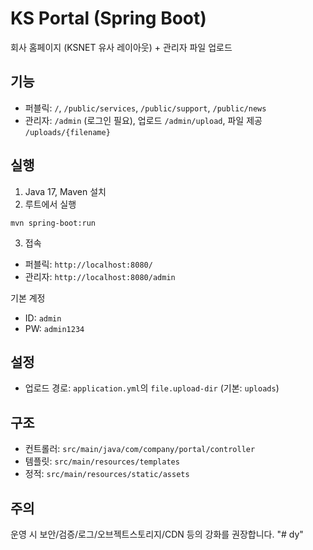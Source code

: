 # KS Portal (Spring Boot)

회사 홈페이지 (KSNET 유사 레이아웃) + 관리자 파일 업로드

## 기능
- 퍼블릭: `/`, `/public/services`, `/public/support`, `/public/news`
- 관리자: `/admin` (로그인 필요), 업로드 `/admin/upload`, 파일 제공 `/uploads/{filename}`

## 실행
1) Java 17, Maven 설치
2) 루트에서 실행
```
mvn spring-boot:run
```
3) 접속
- 퍼블릭: `http://localhost:8080/`
- 관리자: `http://localhost:8080/admin`

기본 계정
- ID: `admin`
- PW: `admin1234`

## 설정
- 업로드 경로: `application.yml`의 `file.upload-dir` (기본: `uploads`)

## 구조
- 컨트롤러: `src/main/java/com/company/portal/controller`
- 템플릿: `src/main/resources/templates`
- 정적: `src/main/resources/static/assets`

## 주의
운영 시 보안/검증/로그/오브젝트스토리지/CDN 등의 강화를 권장합니다.
"# dy" 
